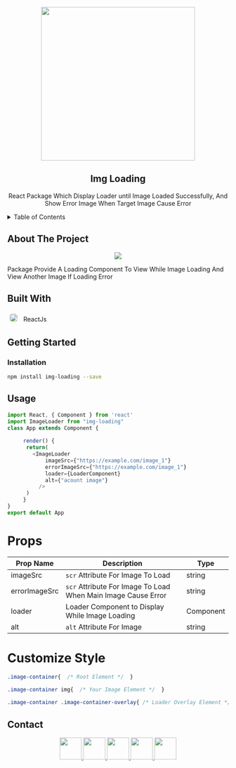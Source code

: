 <br />
<div align="center">
  <a href="https://github.com/ehabAbdelMawla/img-loading">
   <img src="https://user-images.githubusercontent.com/51888513/189497092-eeb07586-b190-45fb-b29b-95fc42f3c469.gif" width="350"  />
  </a>
  <h2 align="center">Img Loading</h2>
  <p align="center">
  React Package Which Display Loader until Image Loaded Successfully, And Show Error Image When Target Image Cause Error
  </p>
</div>

<!-- TABLE OF CONTENTS -->
<details>
  <summary>Table of Contents</summary>
  <ul>
    <li>
      <a href="#about-the-project">About The Project</a>
    </li>
    <li><a href="#built-with">Built With</a></li>
        <li><a href="#installation">Installation</a></li>
    <li><a href="#usage">Usage</a></li>
    <li><a href="#contact">Contact</a></li>
  </ul>
</details>

<!-- ABOUT THE PROJECT -->
## About The Project

<p align="center">
 <img src="https://user-images.githubusercontent.com/51888513/132089942-f2138b6b-dc06-43a4-b053-1e70b94ca977.gif"   />
 
  <p>Package Provide A Loading Component To View While Image Loading And View Another Image If Loading Error </p>

## Built With

 <kbd><img src="https://user-images.githubusercontent.com/51888513/188966114-ac50454b-7d33-4985-98f9-231b6ecea713.png" width="18" style="border-radius:5px; margin:5px"/> </kbd> ReactJs <br/>

 <!-- GETTING STARTED -->
## Getting Started 
  
### Installation

```sh
npm install img-loading --save
```

<!-- USAGE EXAMPLES -->
## Usage

```js
import React, { Component } from 'react'
import ImageLoader from "img-loading"
class App extends Component {
  
     render() {
      return(
        <ImageLoader 
            imageSrc={"https://example.com/image_1"}
            errorImageSrc={"https://example.com/image_1"}  
            loader={LoaderComponent}
            alt={"acount image"}
          />
      )
     }
}
export default App

```
# Props
| Prop Name  | Description | Type |
| ------------- | ------------- |------------- |
| imageSrc  | `scr` Attribute For Image To Load | string |
| errorImageSrc | `scr` Attribute For Image To Load When Main Image Cause Error | string |
| loader  | Loader Component to Display While Image Loading | Component |
| alt  | `alt` Attribute For Image  | string |

# Customize Style
```css
.image-container{  /* Root Element */  }
 
.image-container img{  /* Your Image Element */  }

.image-container .image-container-overlay{ /* Loader Overlay Element */   }

```

<!-- CONTACT -->
## Contact
<p align="center">
<a  href="mailto:eabdo1474@gmail.com">
 <img src="https://user-images.githubusercontent.com/51888513/188922645-da22d955-0b02-46d9-8145-564b54316d87.png" width="50"/> 
</a>
<a href="https://www.youtube.com/channel/UCnoe7bD7w2fWYlNzqY3qjLA">
<img src="https://user-images.githubusercontent.com/51888513/188924271-4554ab67-60b6-46db-9d38-b5d284bfc324.png" width="50"/>
</a>
<a href="https://www.linkedin.com/in/ehab-abdel-mawla-9b20aa183">
<img src="https://user-images.githubusercontent.com/51888513/188924356-4578aa1f-26c0-4310-a16d-f4eb3c891b8d.png" width="50"/>
</a>
<a href="https://codepen.io/ehabAbdelMola"><img src="https://user-images.githubusercontent.com/51888513/188924374-5169b372-1eda-4639-95b7-ceacbe31b861.png"   width="50"/> </a>
<a href="https://www.instagram.com/abdoehab4551/"><img src="https://user-images.githubusercontent.com/51888513/188924858-1b4bd316-4259-4f22-be15-0872c31ebc12.png"   width="50"/> </a>

</p>


